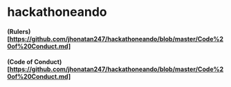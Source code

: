# hackathoneando
#### (Rulers)[https://github.com/jhonatan247/hackathoneando/blob/master/Code%20of%20Conduct.md]
#### (Code of Conduct)[https://github.com/jhonatan247/hackathoneando/blob/master/Code%20of%20Conduct.md]
